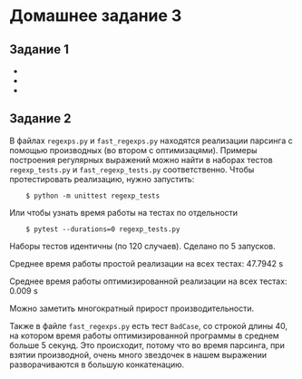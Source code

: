 # Домашнее задание 3

## Задание 1

*

*

*

## Задание 2

В файлах `regexps.py` и `fast_regexps.py` находятся реализации парсинга с помощью производных (во втором с оптимизацями). 
Примеры построения регулярных выражений можно найти в наборах тестов `regexp_tests.py` и `fast_regexp_tests.py`
соответственно. Чтобы протестировать реализацию, нужно запустить:

```shell
    $ python -m unittest regexp_tests
```

Или чтобы узнать время работы на тестах по отдельности

```shell
    $ pytest --durations=0 regexp_tests.py
```

Наборы тестов идентичны (по 120 случаев). Сделано по 5 запусков.

Среднее время работы простой реализации на всех тестах: 47.7942 s

Среднее время работы оптимизированной реализации на всех тестах: 0.009 s

Можно заметить многократный прирост производительности.

Также в файле `fast_regexps.py` есть тест `BadCase`, со строкой длины 40, на котором время работы оптимизированной
программы в среднем больше 5 секунд. Это происходит, потому что во время парсинга, при взятии производной, очень много
звездочек в нашем выражении разворачиваются в большую конкатенацию.